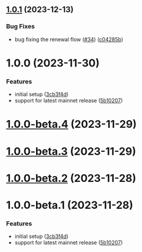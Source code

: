 ## [1.0.1](https://github.com/subtopia-algo/subtopia-js-sdk/compare/v1.0.0...v1.0.1) (2023-12-13)


### Bug Fixes

* bug fixing the renewal flow ([#34](https://github.com/subtopia-algo/subtopia-js-sdk/issues/34)) ([c04285b](https://github.com/subtopia-algo/subtopia-js-sdk/commit/c04285b654c80ae58e7866ab5c98a3c98e04128d))

# 1.0.0 (2023-11-30)


### Features

* initial setup ([3cb3f4d](https://github.com/subtopia-algo/subtopia-js-sdk/commit/3cb3f4da47b04a8ced8f3eef86254a8bc7194850))
* support for latest mainnet release ([5b10207](https://github.com/subtopia-algo/subtopia-js-sdk/commit/5b102071509aee4017ad66c0629c2050d1a81f82))

# [1.0.0-beta.4](https://github.com/subtopia-algo/subtopia-js-sdk/compare/v1.0.0-beta.3...v1.0.0-beta.4) (2023-11-29)

# [1.0.0-beta.3](https://github.com/subtopia-algo/subtopia-js-sdk/compare/v1.0.0-beta.2...v1.0.0-beta.3) (2023-11-29)

# [1.0.0-beta.2](https://github.com/subtopia-algo/subtopia-js-sdk/compare/v1.0.0-beta.1...v1.0.0-beta.2) (2023-11-28)

# 1.0.0-beta.1 (2023-11-28)

### Features

- initial setup ([3cb3f4d](https://github.com/subtopia-algo/subtopia-js-sdk/commit/3cb3f4da47b04a8ced8f3eef86254a8bc7194850))
- support for latest mainnet release ([5b10207](https://github.com/subtopia-algo/subtopia-js-sdk/commit/5b102071509aee4017ad66c0629c2050d1a81f82))
